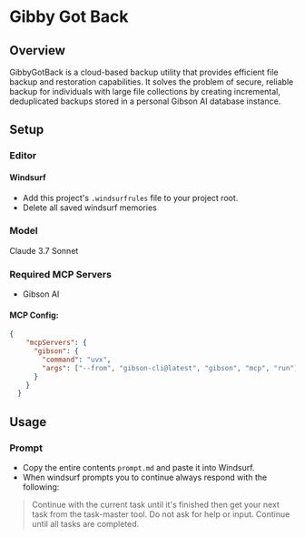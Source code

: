 # Gibby Got Back

## Overview

GibbyGotBack is a cloud-based backup utility that provides efficient file backup and restoration capabilities. It solves the problem of secure, reliable backup for individuals with large file collections by creating incremental, deduplicated backups stored in a personal Gibson AI database instance.

## Setup

### Editor

#### Windsurf

* Add this project's `.windsurfrules` file to your project root.
* Delete all saved windsurf memories

### Model

Claude 3.7 Sonnet

### Required MCP Servers

* Gibson AI

#### MCP Config:

```json
{
    "mcpServers": {
      "gibson": {
        "command": "uvx",
        "args": ["--from", "gibson-cli@latest", "gibson", "mcp", "run"]
      }
    }
  }
```

## Usage

### Prompt 

* Copy the entire contents `prompt.md` and paste it into Windsurf.
* When windsurf prompts you to continue always respond with the following: 
> Continue with the current task until it's finished then get your next task from the task-master tool. Do not ask for help or input. Continue until all tasks are completed.
